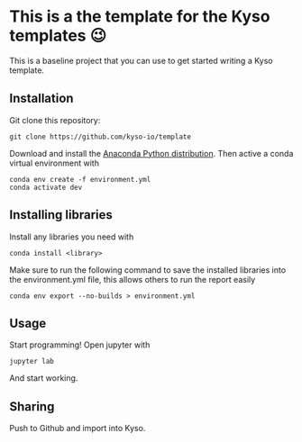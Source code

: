 # This is a the template for the Kyso templates 😉

This is a baseline project that you can use to get started writing a Kyso template.

## Installation

Git clone this repository:

```
git clone https://github.com/kyso-io/template
```

Download and install the [Anaconda Python distribution](https://www.anaconda.com/distribution/).
Then active a conda virtual environment with

```
conda env create -f environment.yml
conda activate dev
```

## Installing libraries

Install any libraries you need with

```
conda install <library>
```

Make sure to run the following command to save the installed libraries into the environment.yml file,
this allows others to run the report easily

```
conda env export --no-builds > environment.yml
```

## Usage

Start programming! Open jupyter with

```
jupyter lab
```

And start working.

## Sharing

Push to Github and import into Kyso.

